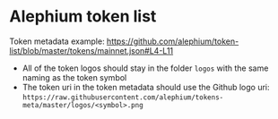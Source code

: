 # Alephium token list

Token metadata example: https://github.com/alephium/token-list/blob/master/tokens/mainnet.json#L4-L11
* All of the token logos should stay in the folder `logos` with the same naming as the token symbol
* The token uri in the token metadata should use the Github logo uri: `https://raw.githubusercontent.com/alephium/tokens-meta/master/logos/<symbol>.png`
